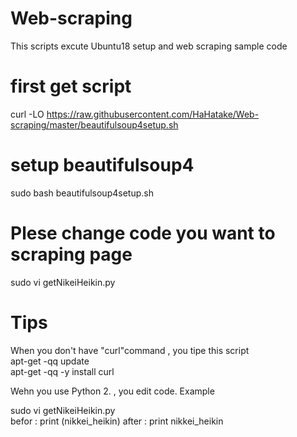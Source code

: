 # Web-scraping
This scripts excute Ubuntu18 setup and web scraping sample code


# first get script  
curl -LO https://raw.githubusercontent.com/HaHatake/Web-scraping/master/beautifulsoup4setup.sh

# setup beautifulsoup4
sudo bash beautifulsoup4setup.sh  

# Plese change code you want to scraping page
sudo vi getNikeiHeikin.py    

# Tips
When you don't have "curl"command , you tipe this script  
apt-get -qq update  
apt-get -qq -y install curl  
  
  
Wehn you use Python 2. , you edit code.
Example

sudo vi getNikeiHeikin.py  
  befor : print (nikkei_heikin)
  after : print nikkei_heikin
